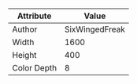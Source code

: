 # 
| Attribute | Value |
| ---  | ---     |
| Author | SixWingedFreak |
| Width | 1600 |
| Height | 400 |
| Color Depth | 8 |
